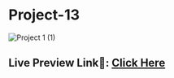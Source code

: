 # Project-13
![Project 1 (1)](https://user-images.githubusercontent.com/91872149/189343633-4ef85e84-631e-4442-addd-bbbcb74af634.jpg)

## Live Preview Link🚀: [Click Here](https://live-class-assignment-13.netlify.app/)
